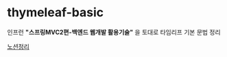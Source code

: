 # thymeleaf-basic


인프런 **"스프링MVC2편-백엔드 웹개발 활용기술"** 을 토대로 타임리프 기본 문법 정리


<a href="https://www.notion.so/01-Thymeleaf-e7f9f1eafd684fff94b6da9b8f3a6c49"> 노션정리</a>
